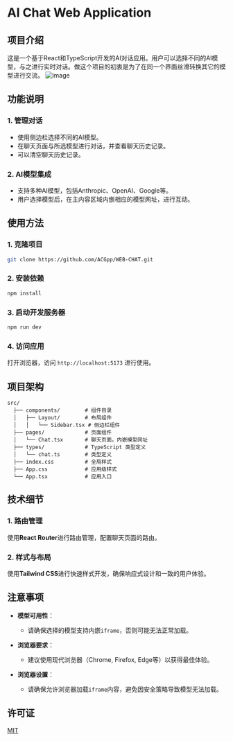 # AI Chat Web Application

## 项目介绍
这是一个基于React和TypeScript开发的AI对话应用。用户可以选择不同的AI模型，与之进行实时对话。做这个项目的初衷是为了在同一个界面丝滑转换其它的模型进行交流。
![image](https://github.com/user-attachments/assets/67e3c6ad-d00c-4786-bf2b-1d9e5635d0ad)

## 功能说明

### 1. 管理对话
- 使用侧边栏选择不同的AI模型。
- 在聊天页面与所选模型进行对话，并查看聊天历史记录。
- 可以清空聊天历史记录。

### 2. AI模型集成
- 支持多种AI模型，包括Anthropic、OpenAI、Google等。
- 用户选择模型后，在主内容区域内嵌相应的模型网址，进行互动。

## 使用方法

### 1. 克隆项目

```bash
git clone https://github.com/ACGpp/WEB-CHAT.git
```

### 2. 安装依赖

```bash
npm install
```

### 3. 启动开发服务器

```bash
npm run dev
```

### 4. 访问应用

打开浏览器，访问 `http://localhost:5173` 进行使用。

## 项目架构
```
src/
  ├── components/        # 组件目录
  │   ├── Layout/        # 布局组件
  │   │   └── Sidebar.tsx # 侧边栏组件
  ├── pages/             # 页面组件
  │   └── Chat.tsx       # 聊天页面，内嵌模型网址
  ├── types/             # TypeScript 类型定义
  │   └── chat.ts        # 类型定义
  ├── index.css          # 全局样式
  ├── App.css            # 应用级样式
  └── App.tsx            # 应用入口
```

## 技术细节

### 1. 路由管理

使用**React Router**进行路由管理，配置聊天页面的路由。

### 2. 样式与布局

使用**Tailwind CSS**进行快速样式开发，确保响应式设计和一致的用户体验。

## 注意事项

- **模型可用性**：
  - 请确保选择的模型支持内嵌`iframe`，否则可能无法正常加载。

- **浏览器要求**：
  - 建议使用现代浏览器（Chrome, Firefox, Edge等）以获得最佳体验。

- **浏览器设置**：
  - 请确保允许浏览器加载`iframe`内容，避免因安全策略导致模型无法加载。

## 许可证

[MIT](LICENSE)

